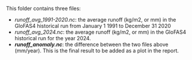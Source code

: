 This folder contains three files:

* *runoff_avg_1991-2020.nc*: the average runoff (kg/m2, or mm) in the GloFAS4 historical run from January 1 1991 to December 31 2020
* *runoff_avg_2024.nc*: the average runoff (kg/m2, or mm) in the GloFAS4 historical run for the year 2024.
* ***runoff_anomaly.nc***: the difference between the two files above (mm/year). This is the final result to be added as a plot in the report.